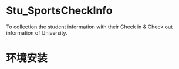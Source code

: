 # Stu_SportsCheckInfo
To collection the student information with their Check in &amp; Check out information of University.

# 环境安装
